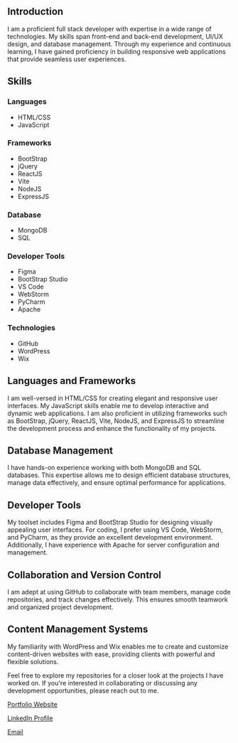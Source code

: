 ## Introduction
I am a proficient full stack developer with expertise in a wide range of technologies. My skills span front-end and back-end development, UI/UX design, and database management. Through my experience and continuous learning, I have gained proficiency in building responsive web applications that provide seamless user experiences.


## Skills

### Languages
- HTML/CSS
- JavaScript

### Frameworks
- BootStrap
- jQuery
- ReactJS
- Vite
- NodeJS
- ExpressJS

### Database
- MongoDB
- SQL

### Developer Tools
- Figma
- BootStrap Studio
- VS Code
- WebStorm
- PyCharm
- Apache

### Technologies
- GitHub
- WordPress
- Wix


## Languages and Frameworks
I am well-versed in HTML/CSS for creating elegant and responsive user interfaces. My JavaScript skills enable me to develop interactive and dynamic web applications. I am also proficient in utilizing frameworks such as BootStrap, jQuery, ReactJS, Vite, NodeJS, and ExpressJS to streamline the development process and enhance the functionality of my projects.

## Database Management
I have hands-on experience working with both MongoDB and SQL databases. This expertise allows me to design efficient database structures, manage data effectively, and ensure optimal performance for applications.

## Developer Tools
My toolset includes Figma and BootStrap Studio for designing visually appealing user interfaces. For coding, I prefer using VS Code, WebStorm, and PyCharm, as they provide an excellent development environment. Additionally, I have experience with Apache for server configuration and management.

## Collaboration and Version Control
I am adept at using GitHub to collaborate with team members, manage code repositories, and track changes effectively. This ensures smooth teamwork and organized project development.

## Content Management Systems
My familiarity with WordPress and Wix enables me to create and customize content-driven websites with ease, providing clients with powerful and flexible solutions.

Feel free to explore my repositories for a closer look at the projects I have worked on. If you're interested in collaborating or discussing any development opportunities, please reach out to me.

[Portfolio Website](https://www.anmoljain.tech)

[LinkedIn Profile](https://www.linkedin.com/in/anmol16)

[Email](mailto:ajanmoldosi@gmail.com)

